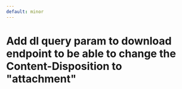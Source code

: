 ```yaml
---
default: minor
---
```


# Add dl query param to download endpoint to be able to change the Content-Disposition to "attachment"
